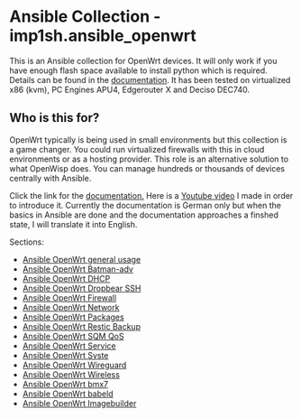 # Ansible Collection - imp1sh.ansible_openwrt
This is an Ansible collection for OpenWrt devices. It will only work if you have enough flash space available to install python which is required. Details can be found in the [documentation](https://wiki.junicast.de/de/junicast/docs/AnsibleOpenWrtCollection).
It has been tested on virtualized x86 (kvm), PC Engines APU4, Edgerouter X and Deciso DEC740.
## Who is this for?
OpenWrt typically is being used in small environments but this collection is a game changer. You could run virtualized firewalls with this in cloud environments or as a hosting provider. This role is an alternative solution to what OpenWisp does. You can manage hundreds or thousands of devices centrally with Ansible.

Click the link for the [documentation.](https://wiki.junicast.de/de/junicast/docs/AnsibleOpenWrtCollection)
Here is a [Youtube video](https://youtu.be/f1qrP3AagLM) I made in order to introduce it.
Currently the documentation is German only but when the basics in Ansible are done and the documentation approaches a finshed state, I will translate it into English.

Sections:
- [Ansible OpenWrt general usage](https://wiki.junicast.de/de/junicast/docs/AnsibleOpenWrtCollection)
- [Ansible OpenWrt Batman-adv](https://wiki.junicast.de/de/junicast/docs/AnsibleOpenWrtCollection/RolleBatmanadv)
- [Ansible OpenWrt DHCP](https://wiki.junicast.de/de/junicast/docs/AnsibleOpenWrtCollection/RolleDHCP)
- [Ansible OpenWrt Dropbear SSH](https://wiki.junicast.de/de/junicast/docs/AnsibleOpenWrtCollection/RolleDropbear)
- [Ansible OpenWrt Firewall](https://wiki.junicast.de/de/junicast/docs/AnsibleOpenWrtCollection/RolleFirewall)
- [Ansible OpenWrt Network](https://wiki.junicast.de/de/junicast/docs/AnsibleOpenWrtCollection/RolleNetwork)
- [Ansible OpenWrt Packages](https://wiki.junicast.de/de/junicast/docs/AnsibleOpenWrtCollection/RollePackages)
- [Ansible OpenWrt Restic Backup](https://wiki.junicast.de/de/junicast/docs/AnsibleOpenWrtCollection/RolleRestic)
- [Ansible OpenWrt SQM QoS](https://wiki.junicast.de/de/junicast/docs/AnsibleOpenWrtCollection/RolleSqm)
- [Ansible OpenWrt Service](https://wiki.junicast.de/de/junicast/docs/AnsibleOpenWrtCollection/RolleServices)
- [Ansible OpenWrt Syste](https://wiki.junicast.de/de/junicast/docs/AnsibleOpenWrtCollection/RolleSystem)
- [Ansible OpenWrt Wireguard](https://wiki.junicast.de/de/junicast/docs/AnsibleOpenWrtCollection/RolleWireguard)
- [Ansible OpenWrt Wireless](https://wiki.junicast.de/de/junicast/docs/AnsibleOpenWrtCollection/RolleWireless)
- [Ansible OpenWrt bmx7](https://wiki.junicast.de/de/junicast/docs/AnsibleOpenWrtCollection/RolleBmx7)
- [Ansible OpenWrt babeld](https://wiki.junicast.de/de/junicast/docs/AnsibleOpenWrtCollection/RolleBabeld)
- [Ansible OpenWrt Imagebuilder](https://wiki.junicast.de/de/junicast/docs/AnsibleOpenWrtCollection/RolleImagebuilder)
